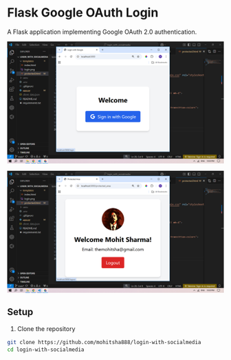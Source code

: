 # Flask Google OAuth Login

A Flask application implementing Google OAuth 2.0 authentication.

![alt text](templates/img1.png)

![alt text](templates/img2.png)

## Setup

1. Clone the repository
```bash
git clone https://github.com/mohitsha888/login-with-socialmedia
cd login-with-socialmedia
